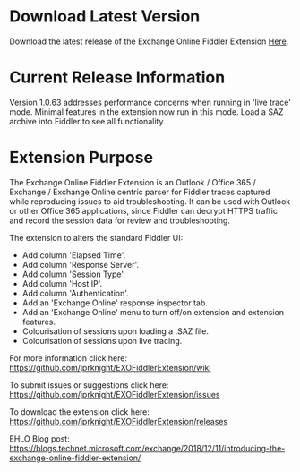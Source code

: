 # Download Latest Version
Download the latest release of the Exchange Online Fiddler Extension <a href="https://github.com/jprknight/exofiddlerextension/releases/latest" target="_blank">Here</a>.

# Current Release Information
Version 1.0.63 addresses performance concerns when running in 'live trace' mode. Minimal features in the extension now run in this mode. Load a SAZ archive into Fiddler to see all functionality.

# Extension Purpose
The Exchange Online Fiddler Extension is an Outlook / Office 365 / Exchange / Exchange Online centric parser for Fiddler traces captured while reproducing issues to aid troubleshooting. It can be used with Outlook or other Office 365 applications, since Fiddler can decrypt HTTPS traffic and record the session data for review and troubleshooting.

The extension to alters the standard Fiddler UI:

* Add column 'Elapsed Time'.
* Add column 'Response Server'.
* Add column 'Session Type'.
* Add column 'Host IP'.
* Add column 'Authentication'.
* Add an 'Exchange Online' response inspector tab.
* Add an 'Exchange Online' menu to turn off/on extension and extension features.
* Colourisation of sessions upon loading a .SAZ file.
* Colourisation of sessions upon live tracing.

For more information click here: <a href="https://github.com/jprknight/EXOFiddlerExtension/wiki" target="_blank">https://github.com/jprknight/EXOFiddlerExtension/wiki</a>

To submit issues or suggestions click here: <a href="https://github.com/jprknight/EXOFiddlerExtension/issues" target="_blank">https://github.com/jprknight/EXOFiddlerExtension/issues</a>

To download the extension click here: <a href="https://github.com/jprknight/EXOFiddlerExtension/releases" target="_blank">https://github.com/jprknight/EXOFiddlerExtension/releases</a>

EHLO Blog post: <a href="https://blogs.technet.microsoft.com/exchange/2018/12/11/introducing-the-exchange-online-fiddler-extension/" target="_blank">https://blogs.technet.microsoft.com/exchange/2018/12/11/introducing-the-exchange-online-fiddler-extension/</a>
